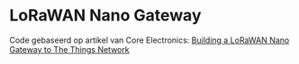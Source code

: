 # LoRaWAN Nano Gateway

Code gebaseerd op artikel van Core Electronics: [Building a LoRaWAN Nano Gateway to The Things Network](https://core-electronics.com.au/tutorials/building-a-lorawan-nano-gateway-to-the-things-network.html)

